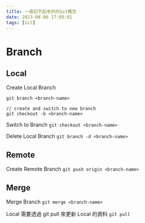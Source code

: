 ```yaml
---
title: 一直記不起來的的Git概念
date: 2023-08-06 17:09:01
tags: [Git]
---
```

# Branch
## Local
Create Local Branch
```shell
git branch <branch-name>

// create and switch to new branch
git checkout -b <branch-name>
```
Switch to Branch
`git checkout <branch-name>`

Delete Local Branch
`git branch -d <branch-name>`

## Remote
Create Remote Branch
`git push origin <branch-name>`

## Merge
Merge Branch
`git merge <branch-name>`

Local 需要透過 git pull 來更新 Local 的資料
`git pull`
